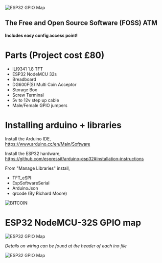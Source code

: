 
![ESP32 GPIO Map](https://i.imgur.com/djuJF6L.png)

## The Free and Open Source Software (FOSS) ATM

#### Includes easy config access point!

# Parts (Project cost £80)
* ILI9341 1.8 TFT
* ESP32 NodeMCU 32s
* Breadboard
* DG600F(S) Multi Coin Acceptor
* Storage Box 
* Screw Terminal
* 5v to 12v step up cable
* Male/Female GPIO jumpers

# Installing arduino + libraries

Install the Arduino IDE,<br>
https://www.arduino.cc/en/Main/Software

Install the ESP32 hardware,<br>
https://github.com/espressif/arduino-esp32#installation-instructions

From "Manage Libraries" install,<br>
* TFT_eSPI
* EspSoftwareSerial
* ArduinoJson
* qrcode (By Richard Moore)

![BITCOIN](https://i.imgur.com/mCfnhZN.png)

# ESP32 NodeMCU-32S GPIO map

![ESP32 GPIO Map](https://i.imgur.com/LwJA5ms.png)


*Details on wiring can be found at the header of each ino file*

![ESP32 GPIO Map](https://i.imgur.com/jWA6839.png)

